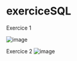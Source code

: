 # exerciceSQL
Exercice 1

![image](https://user-images.githubusercontent.com/77622596/201705384-e37f72fb-948c-4166-941a-fd2fe98e46ec.png)


Exercice 2
![image](https://user-images.githubusercontent.com/77622596/204233040-56c5c3fc-1ab1-48e4-a190-099d264ec341.png)


